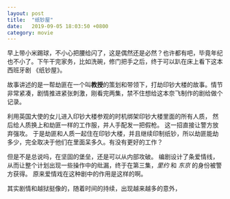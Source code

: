```yaml
---
layout: post
title:  "纸钞屋"
date:   2019-09-05 18:03:50 +0800
category: movie
---
```


早上带小米踢球，不小心把腰给闪了，这是偶然还是必然？也许都有吧，毕竟年纪也不小了。下午干完家务，比如洗碗，修门把手之后，终于可以趴在床上看下这本西班牙剧 《纸钞屋》。 



故事讲述的是一帮劫匪在一个叫**教授**的策划和带领下，打劫印钞大楼的故事。情节非常紧凑，剧情推进紧张刺激，刚看完两集，禁不住想给这本奈飞制作的剧给做个记录。



利用英国大使的女儿进入印钞大楼参观的时机绑架印钞大楼里面的所有人质， 然后给人质换上和劫匪一样的工作服，并人手配发一把假枪。 这一招直接让警方放弃强攻。  于是劫匪和人质一起住在印钞大楼，并且继续印制纸钞，所以劫匪能劫多少，完全取决于他们在里面呆多久。有没有更好的工作？

但是不是总说吗，在坚固的堡垒，还是可以从内部攻破。 编剧设计了条爱情线，从而让整个计划出现一些操作中的纰漏，终于在第三集，*里约* 和 *东京* 的身份被警方获得。 原来爱情戏在这种剧中的作用是这样的啊。 



其实剧情和越狱挺像的，随着时间的持续，出现越来越多的意外，

